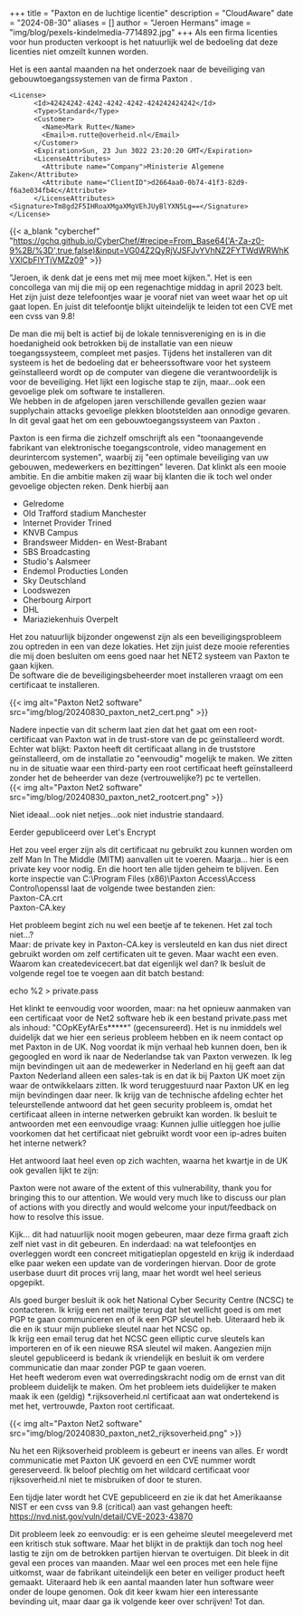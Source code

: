 +++
title = "Paxton en de luchtige licentie"
description = "CloudAware"
date = "2024-08-30"
aliases = []
author = "Jeroen Hermans"
image = "img/blog/pexels-kindelmedia-7714892.jpg"
+++
Als een firma licenties voor hun producten verkoopt is het natuurlijk wel de bedoeling dat deze licenties niet omzeilt
kunnen worden.
<!--more-->
Het is een aantal maanden na het onderzoek naar de beveiliging van gebouwtoegangssystemen van de firma Paxton <LINK>.






    <License>
          <Id>42424242-4242-4242-4242-424242424242</Id>
          <Type>Standard</Type>
          <Customer>
            <Name>Mark Rutte</Name>
            <Email>m.rutte@overheid.nl</Email>
          </Customer>
          <Expiration>Sun, 23 Jun 3022 23:20:20 GMT</Expiration>
          <LicenseAttributes>
            <Attribute name="Company">Ministerie Algemene Zaken</Attribute>
            <Attribute name="ClientID">d2664aa0-0b74-41f3-82d9-f6a3e034fb4c</Attribute>
          </LicenseAttributes>
    <Signature>Tm8gd2F5IHRoaXMgaXMgVEhJUyBlYXN5Lg==</Signature>
    </License> 


{{< a_blank "cyberchef" "https://gchq.github.io/CyberChef/#recipe=From_Base64('A-Za-z0-9%2B/%3D',true,false)&input=VG04Z2QyRjVJSFJvYVhNZ2FYTWdWRWhKVXlCbFlYTjVMZz09" >}}














"Jeroen, ik denk dat je eens met mij mee moet kijken.". Het is een concollega van mij die mij op een regenachtige middag
in april 2023 belt. Het zijn juist deze telefoontjes waar je vooraf niet van weet waar het op uit gaat lopen. En juist
dit telefoontje blijkt uiteindelijk te leiden tot een CVE met een cvss van 9.8!  

De man die mij belt is actief bij de lokale tennisvereniging en is in die hoedanigheid ook betrokken bij de installatie 
van een nieuw toegangssysteem, compleet met pasjes. Tijdens het installeren van dit systeem is het de bedoeling dat
er beheerssoftware voor het systeem geïnstalleerd wordt op de computer van diegene die verantwoordelijk is voor
de beveiliging. Het lijkt een logische stap te zijn, maar...ook een gevoelige plek om software te installeren.  
We hebben in de afgelopen jaren verschillende gevallen gezien waar supplychain attacks gevoelige plekken blootstelden 
aan onnodige gevaren. In dit geval gaat het om een gebouwtoegangssysteem van Paxton <LINK>.  

Paxton is een firma die zichzelf omschrijft als een "toonaangevende fabrikant van elektronische toegangscontrole, video 
management en deurintercom systemen", waarbij zij "een optimale beveiliging van uw gebouwen, medewerkers en bezittingen" 
leveren. Dat klinkt als een mooie ambitie. En die ambitie maken zij waar bij klanten die ik toch wel onder gevoelige
objecten reken. Denk hierbij aan 

- Gelredome
- Old Trafford stadium Manchester
- Internet Provider Trined
- KNVB Campus
- Brandsweer Midden- en West-Brabant
- SBS Broadcasting
- Studio's Aalsmeer
- Endemol Producties Londen
- Sky Deutschland
- Loodswezen
- Cherbourg Airport
- DHL
- Mariaziekenhuis Overpelt

Het zou natuurlijk bijzonder ongewenst zijn als een beveiligingsprobleem zou optreden in een van deze lokaties. Het zijn 
juist deze mooie referenties die mij doen besluiten om eens goed naar het NET2 <LINK> systeem van Paxton te gaan kijken.  
De software die de beveiligingsbeheerder moet installeren vraagt om een certificaat te installeren.

{{< img alt="Paxton Net2 software" src="img/blog/20240830_paxton_net2_cert.png" >}}  

Nadere inpectie van dit scherm laat zien dat het gaat om een root-certificaat van Paxton wat in de trust-store van de
pc geïnstalleerd wordt.  
Echter wat blijkt: Paxton heeft dit certificaat allang in de truststore geïnstalleerd, om de installatie zo "eenvoudig" 
mogelijk te maken. We zitten nu in de situatie waar een third-party een root certificaat heeft geïnstalleerd zonder
het de beheerder van deze (vertrouwelijke?) pc te vertellen.  
{{< img alt="Paxton Net2 software" src="img/blog/20240830_paxton_net2_rootcert.png" >}}  

Niet ideaal...ook niet netjes...ook niet industrie standaard. 

Eerder gepubliceerd over Let's Encrypt

Het zou veel erger zijn als dit certificaat nu gebruikt 
zou kunnen worden om zelf Man In The Middle (MITM) aanvallen uit te voeren. Maarja... hier is een private key voor nodig. 
En die hoort ten alle tijden geheim te blijven. Een korte inspectie van 
C:\Program Files (x86)\Paxton Access\Access Control\openssl laat de volgende twee bestanden zien:  
Paxton-CA.crt  
Paxton-CA.key  

Het probleem begint zich nu wel een beetje af te tekenen. Het zal toch niet...?  
Maar: de private key in Paxton-CA.key is versleuteld en kan dus niet direct gebruikt worden om zelf certificaten 
uit te geven. Maar wacht een even. Waarom kan createdevicecert.bat dat eigenlijk wel dan? Ik besluit de volgende regel 
toe te voegen aan dit batch bestand:  

echo %2 > private.pass  

Het klinkt te eenvoudig voor woorden, maar: na het opnieuw aanmaken van een certificaat voor de Net2 software heb ik 
een bestand private.pass met als inhoud: "COpKEyfArEs*****" (gecensureerd). Het is nu inmiddels wel duidelijk dat we hier een
serieus probleem hebben en ik neem contact op met Paxton in de UK. Nog voordat ik mijn verhaal heb kunnen doen, ben ik 
gegoogled en word ik naar de Nederlandse tak van Paxton verwezen. Ik leg mijn bevindingen uit aan de medewerker in 
Nederland en hij geeft aan dat Paxton Nederland alleen een sales-tak is en dat ik bij Paxton UK moet zijn waar de 
ontwikkelaars zitten. Ik word teruggestuurd naar Paxton UK en leg mijn bevindingen daar neer. Ik krijg van de technische
afdeling echter het teleurstellende antwoord dat het geen security probleem is, omdat het certificaat alleen in interne
netwerken gebruikt kan worden. Ik besluit te antwoorden met een eenvoudige vraag: Kunnen jullie uitleggen hoe jullie 
voorkomen dat het certificaat niet gebruikt wordt voor een ip-adres buiten het interne netwerk?  

Het antwoord laat heel even op zich wachten, waarna het kwartje in de UK ook gevallen lijkt te zijn:

Paxton were not aware of the extent of this vulnerability, thank you for bringing this to our attention. 
We would very much like to discuss our plan of actions with you directly and would welcome your input/feedback on how 
to resolve this issue.

Kijk... dit had natuurlijk nooit mogen gebeuren, maar deze firma graaft zich zelf niet vast in dit gebeuren. En inderdaad:
na wat telefoontjes en overleggen wordt een concreet mitigatieplan opgesteld en krijg ik inderdaad elke paar weken een 
update van de vorderingen hiervan. Door de grote userbase duurt dit proces vrij lang, maar het wordt wel heel serieus
opgepikt.

Als goed burger besluit ik ook het National Cyber Security Centre (NCSC) te contacteren. Ik krijg een net mailtje terug dat het 
wellicht goed is om met PGP te gaan communiceren en of ik een PGP sleutel heb. Uiteraard heb ik die en ik stuur mijn
publieke sleutel naar het NCSC op.  
Ik krijg een email terug dat het NCSC geen elliptic curve sleutels kan importeren en of ik een nieuwe RSA sleutel wil 
maken. Aangezien mijn sleutel gepubliceerd is bedank ik vriendelijk en besluit ik om verdere communicatie dan maar 
zonder PGP te gaan voeren.  
Het heeft wederom even wat overredingskracht nodig om de ernst van dit probleem duidelijk te maken. Om het probleem iets
duidelijker te maken maak ik een (geldig) *.rijksoverheid.nl certificaat aan wat ondertekend is met het, vertrouwde,
Paxton root certificaat.

{{< img alt="Paxton Net2 software" src="img/blog/20240830_paxton_net2_rijksoverheid.png" >}}  

Nu het een Rijksoverheid probleem is 
gebeurt er ineens van alles. Er wordt communicatie met Paxton UK gevoerd en een CVE nummer wordt gereserveerd. Ik 
beloof plechtig om het wildcard certificaat voor rijksoverheid.nl niet te misbruiken of door te sturen.

Een tijdje later wordt het CVE gepubliceerd en zie ik dat het Amerikaanse NIST er een cvss van 9.8 (critical) aan
vast gehangen heeft:
https://nvd.nist.gov/vuln/detail/CVE-2023-43870

Dit probleem leek zo eenvoudig: er is een geheime sleutel meegeleverd met een kritisch stuk software. Maar het blijkt 
in de praktijk dan toch nog heel lastig te zijn om de betrokken partijen hiervan te overtuigen. Dit bleek in dit geval 
een proces van maanden. Maar wel een proces met een hele fijne uitkomst, waar de fabrikant uiteindelijk een beter
en veiliger product heeft gemaakt. Uiteraard heb ik een aantal maanden later hun software weer onder de loupe genomen.
Ook dit keer kwam hier een interessante bevinding uit, maar daar ga ik volgende keer over schrijven! Tot dan.

